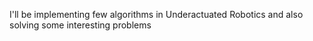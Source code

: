 I'll be implementing few algorithms in Underactuated Robotics and also solving some interesting problems
